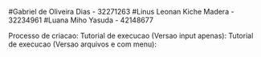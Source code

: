 #Gabriel de Oliveira Dias - 32271263
#Linus Leonan Kiche Madera - 32234961
#Luana Miho Yasuda - 42148677

Processo de criacao:
Tutorial de execucao (Versao input apenas):
Tutorial de execucao (Versao arquivos e com menu):
